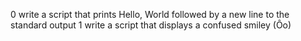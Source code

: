 0 write a script that prints Hello, World followed by a new line to the standard output
1 write a script that displays a confused smiley (Ôo)
